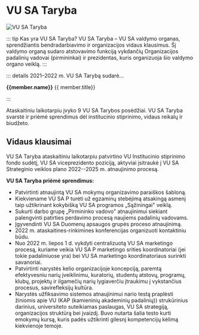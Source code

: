 <script setup>
import { VPTeamMembers } from 'vitepress/theme'
import PersonAvatar from '/components/PersonAvatar.vue'

const members = [
    {
        name: 'Neda Žutautaitė',
        title: 'VU SA prezidentė',
        avatar: '/img/koordinatoriu-nuotraukos/CB/Neda Žutautaitė_Prezidentė.jpg',
    },
    {
        name: 'Ignas Mugenis',
        title: 'VU SA CHGF pirmininkas',
        avatar: '/img/koordinatoriu-nuotraukos/taryba/Ignas Mugenis_Pirmininkas_CHGF-2.jpg',
    },
    {
        avatar: '/img/koordinatoriu-nuotraukos/taryba/Justinas Sacevičius_Pirmininkas_EVAF.jpg',
        name: 'Justinas Sacevičius',
        title: 'VU SA EVAF pirmininkas',
    },
    {
        avatar: '/img/koordinatoriu-nuotraukos/taryba/Raimondas Šiškevičius_Pirminkas_FF.jpg',
        name: 'Raimondas Šiškevičius',
        title: 'VU SA FF pirmininkas',
    },
    {
        avatar: '/img/koordinatoriu-nuotraukos/taryba/Elena Pranevičiūtė_Pirmininkė_FilF-2.jpg',
        name: 'Elena Pranevičiūtė',
        title: 'VU SA FilF pirmininkė',
    },
    {
        name: 'Martyna Vilutytė',
        title: 'VU SA FsF pirmininkė',
        avatar: '/img/koordinatoriu-nuotraukos/taryba/Martyna Vilutytė_Pirmininke_FsF-2.jpg',
    },
    {
        name: 'Kornelija Buivydaitė',
        title: 'VU SA GMC pirmininkė',
        avatar: '/img/koordinatoriu-nuotraukos/taryba/Kornelija Buivydaitė_Pirmininkė_GMC-2.jpg',
    },
    {
        name: 'Ieva Šiaudvytytė',
        title: 'VU SA IF pirmininkė',
        avatar: '/img/koordinatoriu-nuotraukos/taryba/Ieva Šiaudvytytė_Pirmininke_IF-2.jpg',
    },
    {
        name: 'Dominyka Goldbergaitė',
        title: 'VU SA KF pirmininkė',
        avatar: '/img/koordinatoriu-nuotraukos/taryba/Dominyka Goldbergaitė_pirmininkė_KF-2.jpg',
    },
    {
        name: 'Lijana Savickienė',
        title: 'VU SA KnF pirmininkė',
        avatar: '/img/koordinatoriu-nuotraukos/taryba/Lijana Savickienė_Pirmininke_KnF.jpg',
    },
    {
        name: 'Emilija Narušytė',
        title: 'VU SA MF pirmininkė',
        avatar: '/img/koordinatoriu-nuotraukos/taryba/Emilija Narušytė_Pirminnke_MF-2.jpg',
    },
    {
        name: 'Paulina Bilinskaitė',
        title: 'VU SA MIF pirmininkė',
        avatar: '/img/koordinatoriu-nuotraukos/taryba/Paulina Bilinskaitė_Pirminink_MIF-2.jpg',
    },
    {
        name: 'Paulius Ladukas',
        title: 'VU SA ŠA pirmininkas',
        avatar: '/img/koordinatoriu-nuotraukos/taryba/Paulius-Ladukas_Pirmininkas_ŠA-2.jpg',
    },
    {
        name: 'Airina Mikulėnaitė',
        title: 'VU SA TF pirmininkė',
        avatar: '/img/koordinatoriu-nuotraukos/taryba/Airina Mikulėnaitė_Pirmininke_TF.jpg',
    },
    {
        name: 'Ugnė Bičkauskaitė',
        title: 'VU SA TSPMI pirmininkė',
        avatar: '/img/koordinatoriu-nuotraukos/taryba/Ugnė Bičkauskaitė_Pirmininkė_TSPMI.jpg',
    },
    {
        name: 'Justinas Brazaitis',
        title: 'VU SA VM pirmininkas (iki 2021 gruodžio mėn.)',
        avatar: '/img/koordinatoriu-nuotraukos/taryba/Justinas Brazaitis – VU SA VM Pirmininkas (iki 2021 gruodžio mėn.).jpg',
    },
    {
        name: 'Edgaras Kodis',
        title: 'VU SA VM pirmininkas (nuo 2021 gruodžio mėn.)',
        avatar: '/img/koordinatoriu-nuotraukos/taryba/Edgaras Kodis_Pirmininkas_VM(nuo 2021-12).jpg',
    },

]
</script>

# VU SA Taryba

![VU SA Taryba](/img/koordinatoriu-nuotraukos/bendros/Taryba-2.jpg)

::: tip Kas yra VU SA Taryba?
VU SA Taryba – VU SA valdymo organas, sprendžiantis bendradarbiavimo ir
organizacijos vidaus klausimus. Šį valdymo organą sudaro atstovavimo
funkciją vykdančių Organizacijos padalinių vadovai (pirmininkai) ir
prezidentas, kuris organizuoja šio valdymo organo veiklą.
:::

::: details 2021–2022 m. VU SA Tarybą sudarė...

<section class="grid grid-cols-2 gap-6 p-4" >
    <PersonAvatar :size="56" :src="member.avatar" v-for="member in members" >
    <div class="flex flex-col leading-5">
        <strong class="text-md/4">{{member.name}}</strong>
        <span class="text-xs">{{ member.title}}</span></div>
    </PersonAvatar>
</section>

:::

Ataskaitiniu laikotarpiu įvyko 9 VU SA Tarybos posėdžiai. VU SA Taryba svarstė ir
priėmė sprendimus dėl institucinio stiprinimo, vidaus reikalų ir
biudžeto.

## Vidaus klausimai

VU SA Taryba ataskaitiniu laikotarpiu patvirtino VU Institucinio
stiprinimo fondo sudėtį, VU SA viceprezidento poziciją, aktyviai
įsitraukė į VU SA Strateginio veiklos plano 2022--2025 m. atnaujinimo
procesą.

**VU SA Taryba priėmė sprendimus:**

- Patvirtinti atnaujintą VU SA mokymų organizavimo paraiškos šabloną.
- Kiekviename VU SA P turėti už egzaminų stebėjimą atsakingą asmenį
  taip užtikrinant kokybišką VU SA programos „Sąžiningai" veiklą.
- Sukurti darbo grupę „Pirmininko vadovo" atnaujinimui siekiant
  palengvinti patirties perdavimo procesą naujiems padalinių vadovams.
- Įgyvendinti VU SA Duomenų apsaugos grupės proceso atnaujinimą.
- 2022 m. ataskaitines-rinkimines konferencijas organizuoti
  kontaktiniu būdu.
- Nuo 2022 m. liepos 1 d. vykdyti centralizuotą VU SA marketingo
  procesą, kuriame veikia VU SA P marketingo srities koordinatoriai
  (jei tokie padaliniuose yra) bei VU SA marketingo koordinatoriaus
  surinkti savanoriai.
- Patvirtinti narystės kelio organizacijoje koncepciją, paremtą
  efektyvesniu narių įveiklinimu, kuratorių, studentų atstovų,
  programų, klubų, projektų ir ilgamečių narių lygiaverčiu įtraukimu į
  vykstančius procesus, savirefleksijų kultūra.
- Narystės užfiksavimo sistemos atnaujinimui nario testą praplėsti
  žiniomis apie VU (KAP (kamieninių akademinių padalinių))
  strukūrinius darinius, universiteto suteikiamas paslaugas, VU SA
  strategiją, organizacijos struktūrą bei įvaizdį. Buvo nutarta šalia
  testo kurti emokymų kursą, kuris padės užtikrinti gilesnį
  kompetencijų kėlimą kiekvienoje temoje.
